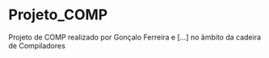 # Projeto_COMP
Projeto de COMP realizado por Gonçalo Ferreira e [...] no âmbito da cadeira de Compiladores


